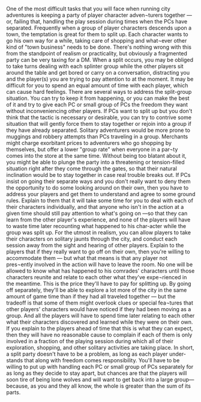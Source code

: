 One of the most difficult tasks that you will face when running city adventures is keeping a party of player character adven¬turers together — or, failing that, handling the play session during times when the PCs have separated. Frequently when a group of player characters descends upon a town, the temptation is great for them to split up. Each character wants to go his own way for a while, taking care of shopping and what¬ever other kind of "town business" needs to be done.
There's nothing wrong with this from the standpoint of realism or practicality, but obviously a fragmented party can be very taxing for a DM. When a split occurs, you may be obliged to take turns dealing with each splinter group while the other players sit around the table and get bored or carry on a conversation, distracting you and the player(s) you are trying to pay attention to at the moment. It may be difficult for you to spend an equal amount of time with each player, which can cause hard feelings.
There are several ways to address the split-group situation. You can try to keep it from happening, or you can make the best of it and try to give each PC or small group of PCs the freedom they want without inconveniencing other players.
If PCs want to split up but you don't think that the tactic is necessary or desirable, you can try to contrive some situation that will gently force them to stay together or rejoin into a group if they have already separated. Solitary adventurers would be more prone to muggings and robbery attempts than PCs traveling in a group. Merchants might charge exorbitant prices to adventurers who go shopping by themselves, but offer a lower "group rate" when everyone in a par¬ty comes into the store at the same time. Without being too blatant about it, you might be able to plunge the party into a threatening or tension-filled situation right after they come through the gates, so that their natural inclination would be to stay together in case real trouble breaks out.
If PCs insist on going their separate ways and you don't really want to deny them the opportunity to do some looking around on their own, then you have to address your players and get them to understand and agree to some ground rules. Explain to them that it will take some time for you to deal with each of their characters individually, and that anyone who isn't in the action at a given time should still pay attention to what's going on —so that they can learn 
from the other player's experience, and none of the players will have to waste time later recounting what happened to his char-acter while the group was split up.
For the utmost in realism, you can allow players to take their characters on solitary jaunts through the city, and conduct each session away from the sight and hearing of other players. Explain to the players that if they really want to go off on their own, then you're willing to accommodate them — but what that means is that any player not pres¬ently involved in the action will have to leave the room. No one will be allowed to know what has happened to his comrades' characters until those characters reunite and relate to each other what they've expe¬rienced in the meantime. This is the price they'll have to pay for splitting up. By going off separately, they'll be able to explore a lot more of the city in the same amount of game time than if they had all traveled together — but the tradeoff is that some of them might overlook clues or special fea¬tures that other players' characters would have noticed if they had been moving as a group. And all the players will have to 
spend time later relating to each other what their characters discovered and learned while they were on their own. If you explain to the players ahead of time that this is what they can expect, then they will have no reasonable cause to complain if each of them is only involved in a fraction of the playing session during which all of their exploration, shopping, and other solitary activities are taking place.
In short, a split party doesn't have to be a problem, as long as each player under-stands that along with freedom comes responsibility. You'll have to be willing to put up with handling each PC or small group of PCs separately for as long as they decide to stay apart, but chances are that the players will soon tire of being lone wolves and will want to get back into a large group—because, as you and they all know, the whole is greater than the sum of its parts.
